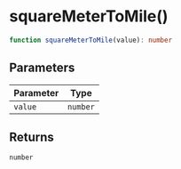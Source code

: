# squareMeterToMile()

```ts
function squareMeterToMile(value): number
```

## Parameters

| Parameter | Type |
| ------ | ------ |
| `value` | `number` |

## Returns

`number`
